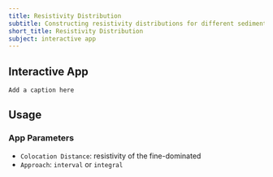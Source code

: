 ```yaml
---
title: Resistivity Distribution
subtitle: Constructing resistivity distributions for different sediment types
short_title: Resistivity Distribution
subject: interactive app
---
```


## Interactive App

```{figure} #app-rock-physics
Add a caption here
```

## Usage

### App Parameters

- `Colocation Distance`: resistivity of the fine-dominated
- `Approach`: `interval` or `integral`
